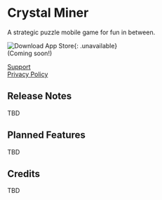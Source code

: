 # Crystal Miner

A strategic puzzle mobile game for fun in between.

![Download App Store](/assets/img/app-store.svg){: .unavailable}  
(Coming soon!)

[Support](mailto:crystalminer@kf22.studio)  
[Privacy Policy](/crystalminer-privacy-policy.md)

## Release Notes

TBD

## Planned Features

TBD

## Credits

TBD
